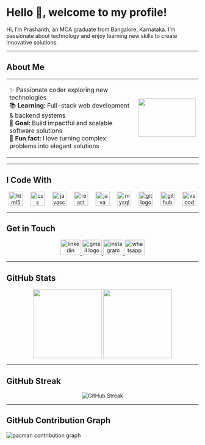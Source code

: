 # Hello 👋, welcome to my profile!

Hi, I’m Prashanth, an MCA graduate from Bangalore, Karnataka. I’m passionate about technology and enjoy learning new skills to create innovative solutions.

---

## About Me

<table>
<tr>
<td>

✨ Passionate coder exploring new technologies  
📚 **Learning:** Full-stack web development & backend systems  
🎯 **Goal:** Build impactful and scalable software solutions  
🎲 **Fun fact:** I love turning complex problems into elegant solutions

</td>
<td>

<img src="https://media0.giphy.com/media/v1.Y2lkPTc5MGI3NjExM2kwZzZlcGRscHBhYnAxczVza3Y2eTJsYmtnd2tkZDVyc24xcWZ5eCZlcD12MV9pbnRlcm5hbF9naWZfYnlfaWQmY3Q9Zw/l3q2WMhNcyFOWP280/giphy.gif" height="100" width="150"/>

</td>
</tr>
</table>

---

## I Code With

<div align="center">
  <img src="https://cdn.jsdelivr.net/gh/devicons/devicon/icons/html5/html5-original.svg" height="37" alt="html5 logo" />
  <img width="12" />
  <img src="https://cdn.jsdelivr.net/gh/devicons/devicon/icons/css3/css3-original.svg" height="37" alt="css logo" />
  <img width="12" />
  <img src="https://cdn.jsdelivr.net/gh/devicons/devicon/icons/javascript/javascript-original.svg" height="37" alt="javascript logo" />
  <img width="12" />
  <img src="https://cdn.jsdelivr.net/gh/devicons/devicon/icons/react/react-original.svg" height="37" alt="react logo" />
  <img width="12" />
  <img src="https://cdn.jsdelivr.net/gh/devicons/devicon/icons/java/java-original.svg" height="37" alt="java logo" />
  <img width="12" />
  <img src="https://cdn.jsdelivr.net/gh/devicons/devicon/icons/mysql/mysql-original.svg" height="37" alt="mysql logo" />
  <img width="12" />
  <img src="https://cdn.jsdelivr.net/gh/devicons/devicon/icons/git/git-original.svg" height="37" alt="git logo" />
  <img width="12" />
  <img src="https://cdn.jsdelivr.net/gh/devicons/devicon/icons/github/github-original.svg" height="37" alt="github logo" />
  <img width="12" />
  <img src="https://cdn.jsdelivr.net/gh/devicons/devicon/icons/vscode/vscode-original.svg" height="37" alt="vscode logo" />
</div>

---

## Get in Touch

<div align="center">
  <a href="https://www.linkedin.com/in/prashanth-v-329b63290/" target="_blank">
    <img src="https://raw.githubusercontent.com/maurodesouza/profile-readme-generator/master/src/assets/icons/social/linkedin/default.svg" width="52" height="40" alt="linkedin logo" />
  </a>
  <a href="mailto:prashanthmca2001@gmail.com" target="_blank">
    <img src="https://raw.githubusercontent.com/maurodesouza/profile-readme-generator/master/src/assets/icons/social/gmail/default.svg" width="52" height="40" alt="gmail logo" />
  </a>
  <a href="https://www.instagram.com/panther.v.prashanth/" target="_blank">
    <img src="https://raw.githubusercontent.com/maurodesouza/profile-readme-generator/master/src/assets/icons/social/instagram/default.svg" width="52" height="40" alt="instagram logo" />
  </a>
  <a href="https://wa.me/917019626270" target="_blank">
    <img src="https://raw.githubusercontent.com/maurodesouza/profile-readme-generator/master/src/assets/icons/social/whatsapp/default.svg" width="52" height="40" alt="whatsapp logo" />
  </a>
</div>

---

## GitHub Stats

<div align="center">
  <img height="180em" src="https://github-readme-stats.vercel.app/api?username=PrashanthV-36&show_icons=true&hide_border=false&count_private=true&include_all_commits=true&theme=dark" />
  <img height="180em" src="https://github-readme-stats.vercel.app/api/top-langs/?username=PrashanthV-36&hide_border=false&layout=compact&langs_count=10&theme=dark" />
</div>

---

## GitHub Streak

<div align="center">
  <img src="https://github-readme-streak-stats.herokuapp.com/?user=PrashanthV-ai&theme=dark" alt="GitHub Streak" />
</div>

---

## GitHub Contribution Graph
<picture>
  <source media="(prefers-color-scheme: dark)" srcset="https://github.com/PrashanthV-ai/PrashanthV-ai/blob/output/pacman-contribution-graph-dark.svg">
  <img alt="pacman contribution graph" src="https://raw.githubusercontent.com/PrashanthV-ai/PacmanGraph/main/output/pacman-contribution-graph.svg">
</picture>
